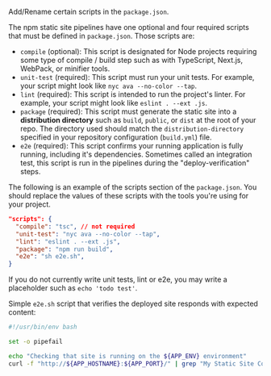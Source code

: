 Add/Rename certain scripts in the `package.json`.

The npm static site pipelines have one optional and four required scripts that must be defined in `package.json`. Those scripts are:

- `compile` (optional): This script is designated for Node projects requiring some type of compile / build step such as with TypeScript, Next.js, WebPack, or minifier tools.
- `unit-test` (required): This script must run your unit tests. For example, your script might look like `nyc ava --no-color --tap`.
- `lint` (required): This script is intended to run the project's linter. For example, your script might look like `eslint . --ext .js`.
- `package` (required): This script must generate the static site into a **distribution directory** such as `build`, `public`, or `dist` at the root of your repo. The directory used should match the `distribution-directory` specified in your repository configuration (`build.yml`) file.
- `e2e` (required): This script confirms your running application is fully running, including it's dependencies. Sometimes called an integration test, this script is run in the pipelines during the "deploy-verification" steps.

The following is an example of the scripts section of the `package.json`. You should replace the values of these scripts with the tools you're using for your project.

```json
"scripts": {
  "compile": "tsc", // not required
  "unit-test": "nyc ava --no-color --tap",
  "lint": "eslint . --ext .js",
  "package": "npm run build",
  "e2e": "sh e2e.sh",
}
```

If you do not currently write unit tests, lint or e2e, you may write a placeholder such as `echo 'todo test'`.

Simple `e2e.sh` script that verifies the deployed site responds with expected content:

```bash
#!/usr/bin/env bash

set -o pipefail

echo "Checking that site is running on the ${APP_ENV} environment"
curl -f "http://${APP_HOSTNAME}:${APP_PORT}/" | grep "My Static Site Content"
```
